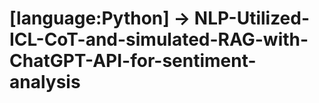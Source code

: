 # [language:Python] -> NLP-Utilized-ICL-CoT-and-simulated-RAG-with-ChatGPT-API-for-sentiment-analysis

